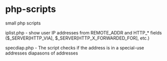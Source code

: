 # php-scripts
small php scripts

iplist.php - show user IP addresses from REMOTE_ADDR and HTTP_* fields ($_SERVER[HTTP_VIA], $_SERVER[HTTP_X_FORWARDED_FOR], etc.)

specdiap.php - The script checks if the address is in a special-use addresses diapasons of addresses